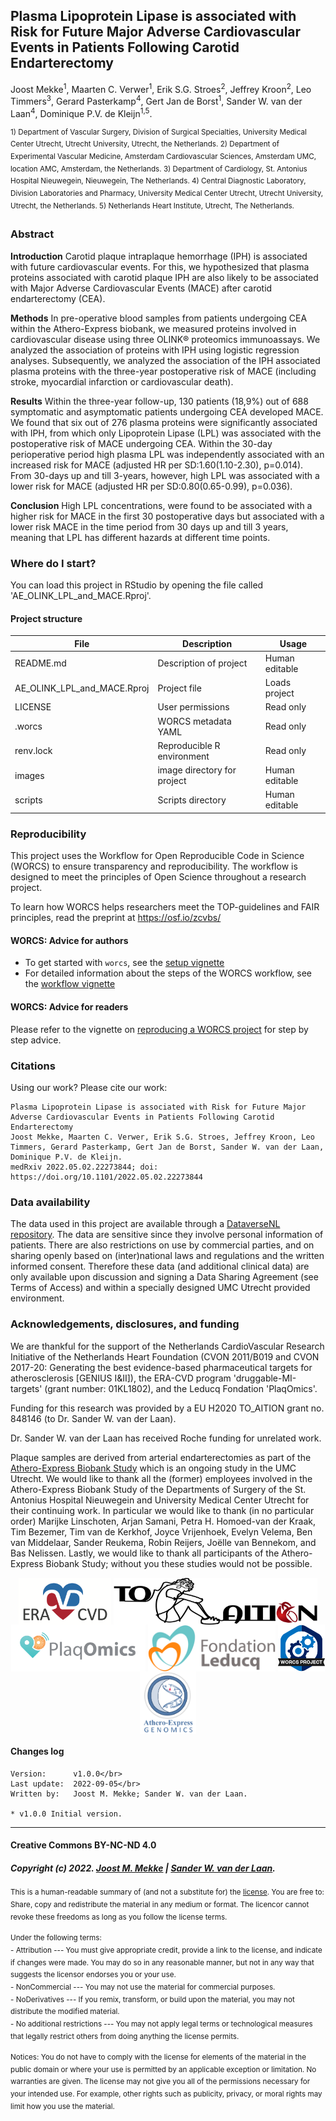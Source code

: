 ## Plasma Lipoprotein Lipase is associated with Risk for Future Major Adverse Cardiovascular Events in Patients Following Carotid Endarterectomy

<!-- Please add a brief introduction to explain what the project is about    -->
Joost Mekke<sup>1</sup>, Maarten C. Verwer<sup>1</sup>, Erik S.G. Stroes<sup>2</sup>, Jeffrey Kroon<sup>2</sup>, Leo Timmers<sup>3</sup>, Gerard Pasterkamp<sup>4</sup>, Gert Jan de Borst<sup>1</sup>, Sander W. van der Laan<sup>4</sup>, Dominique P.V. de Kleijn<sup>1,5</sup>.
    
<sup>1) Department of Vascular Surgery, Division of Surgical Specialties, University Medical Center Utrecht, Utrecht University, Utrecht, the Netherlands. 2) Department of Experimental Vascular Medicine, Amsterdam Cardiovascular Sciences, Amsterdam UMC, location AMC, Amsterdam, the Netherlands. 3) Department of Cardiology, St. Antonius Hospital Nieuwegein, Nieuwegein, The Netherlands. 4) Central Diagnostic Laboratory, Division Laboratories and Pharmacy, University Medical Center Utrecht, Utrecht University, Utrecht, the Netherlands. 5) Netherlands Heart Institute, Utrecht, The Netherlands.</sup>

### Abstract

**Introduction** Carotid plaque intraplaque hemorrhage (IPH) is associated with future cardiovascular events. For this, we hypothesized that plasma proteins associated with carotid plaque IPH are also likely to be associated with Major Adverse Cardiovascular Events (MACE) after carotid endarterectomy (CEA).

**Methods** In pre-operative blood samples from patients undergoing CEA within the Athero-Express biobank, we measured proteins involved in cardiovascular disease using three OLINK® proteomics immunoassays. We analyzed the association of proteins with IPH using logistic regression analyses. Subsequently, we analyzed the association of the IPH associated plasma proteins with the three-year postoperative risk of MACE (including stroke, myocardial infarction or cardiovascular death).

**Results** Within the three-year follow-up, 130 patients (18,9%) out of 688 symptomatic and asymptomatic patients undergoing CEA developed MACE. We found that six out of 276 plasma proteins were significantly associated with IPH, from which only Lipoprotein Lipase (LPL) was associated with the postoperative risk of MACE undergoing CEA. Within the 30-day perioperative period high plasma LPL was independently associated with an increased risk for MACE (adjusted HR per SD:1.60(1.10-2.30), p=0.014). From 30-days up and till 3-years, however, high LPL was associated with a lower risk for MACE (adjusted HR per SD:0.80(0.65-0.99), p=0.036).

**Conclusion** High LPL concentrations, were found to be associated with a higher risk for MACE in the first 30 postoperative days but associated with a lower risk MACE in the time period from 30 days up and till 3 years, meaning that LPL has different hazards at different time points. 


### Where do I start?

You can load this project in RStudio by opening the file called 'AE_OLINK_LPL_and_MACE.Rproj'.

#### Project structure

<!--  You can add rows to this table, using "|" to separate columns.         -->
File                        | Description                 | Usage         
--------------------------- | --------------------------- | --------------
README.md                   | Description of project      | Human editable
AE_OLINK_LPL_and_MACE.Rproj | Project file                | Loads project 
LICENSE                     | User permissions            | Read only     
.worcs                      | WORCS metadata YAML         | Read only     
renv.lock                   | Reproducible R environment  | Read only     
images                      | image directory for project | Human editable
scripts                     | Scripts directory           | Human editable


<!--  You can consider adding the following to this file:                    -->
<!--  * A citation reference for your project                                -->
<!--  * Contact information for questions/comments                           -->
<!--  * How people can offer to contribute to the project                    -->
<!--  * A contributor code of conduct, https://www.contributor-covenant.org/ -->

### Reproducibility

This project uses the Workflow for Open Reproducible Code in Science (WORCS) to
ensure transparency and reproducibility. The workflow is designed to meet the
principles of Open Science throughout a research project. 

To learn how WORCS helps researchers meet the TOP-guidelines and FAIR principles,
read the preprint at https://osf.io/zcvbs/

#### WORCS: Advice for authors

* To get started with `worcs`, see the [setup vignette](https://cjvanlissa.github.io/worcs/articles/setup.html)
* For detailed information about the steps of the WORCS workflow, see the [workflow vignette](https://cjvanlissa.github.io/worcs/articles/workflow.html)

#### WORCS: Advice for readers

Please refer to the vignette on [reproducing a WORCS project]() for step by step advice.
<!-- If your project deviates from the steps outlined in the vignette on     -->
<!-- reproducing a WORCS project, please provide your own advice for         -->
<!-- readers here.                                                           -->

### Citations

Using our work? Please cite our work:

    Plasma Lipoprotein Lipase is associated with Risk for Future Major Adverse Cardiovascular Events in Patients Following Carotid Endarterectomy
    Joost Mekke, Maarten C. Verwer, Erik S.G. Stroes, Jeffrey Kroon, Leo Timmers, Gerard Pasterkamp, Gert Jan de Borst, Sander W. van der Laan, Dominique P.V. de Kleijn.
    medRxiv 2022.05.02.22273844; doi: https://doi.org/10.1101/2022.05.02.22273844


### Data availability

The data used in this project are available through a [DataverseNL repository](https://dataverse.nl/dataset.xhtml?persistentId=doi:10.34894/S8PXOJ "Replication Data for: Plasma Lipoprotein Lipase is associated with Risk for Future Major Adverse Cardiovascular Events in Patients Following Carotid Endarterectomy"). The data are sensitive since they involve personal information of patients. There are also restrictions on use by commercial parties, and on sharing openly based on (inter)national laws and regulations and the written informed consent. Therefore these data (and additional clinical data) are only available upon discussion and signing a Data Sharing Agreement (see Terms of Access) and within a specially designed UMC Utrecht provided environment. 

### Acknowledgements, disclosures, and funding

We are thankful for the support of the Netherlands CardioVascular Research Initiative of the Netherlands Heart Foundation (CVON 2011/B019 and CVON 2017-20: Generating the best evidence-based pharmaceutical targets for atherosclerosis [GENIUS I&II]), the ERA-CVD program 'druggable-MI-targets' (grant number: 01KL1802), and the Leducq Fondation 'PlaqOmics'.

Funding for this research was provided by a EU H2020 TO_AITION grant no. 848146 (to Dr. Sander W. van der Laan).

Dr. Sander W. van der Laan has received Roche funding for unrelated work.

Plaque samples are derived from arterial endarterectomies as part of the [Athero-Express Biobank Study](https://doi.org/10.1007/s10564-004-2304-6) which is an ongoing study in the UMC Utrecht. We would like to thank all the (former) employees involved in the Athero-Express Biobank Study of the Departments of Surgery of the St. Antonius Hospital Nieuwegein and University Medical Center Utrecht for their continuing work. In particular we would like to thank (in no particular order) Marijke Linschoten, Arjan Samani, Petra H. Homoed-van der Kraak, Tim Bezemer, Tim van de Kerkhof, Joyce Vrijenhoek, Evelyn Velema, Ben van Middelaar, Sander Reukema, Robin Reijers, Joëlle van Bennekom, and Bas Nelissen. Lastly, we would like to thank all participants of the Athero-Express Biobank Study; without you these studies would not be possible.

<center><a href='https://www.era-cvd.eu'><img src="images/ERA_CVD_Logo_CMYK.png" align="center" height="75"/></a> <a href='https://www.to-aition.eu'><img src="images/to_aition.png" align="center" height="75"/></a> <a href='https://www.plaqomics.com'><img src="images/leducq-logo-large.png" align="center" height="75"/></a> <a href='https://www.fondationleducq.org'><img src="images/leducq-logo-small.png" align="center" height="75"/></a> <a href='https://osf.io/zcvbs/'><img src="images/worcs_icon.png" align="center" height="75"/></a> <a href='https://www.atheroexpress.nl'><img src="images/AE_Genomics_2010.png" align="center" height="100"/></a></center>

#### Changes log

    Version:      v1.0.0</br>
    Last update:  2022-09-05</br>
    Written by:   Joost M. Mekke; Sander W. van der Laan.
        
    * v1.0.0 Initial version.

------------------------------------------------------------------------

#### Creative Commons BY-NC-ND 4.0

##### Copyright (c) 2022. [Joost M. Mekke](https://github.com/jmekke) \| [Sander W. van der Laan](https://github.com/swvanderlaan).
<sup>This is a human-readable summary of (and not a substitute for) the [license](LICENSE). You are free to: Share, copy and redistribute the material in any medium or format. The licencor cannot revoke these freedoms as long as you follow the license terms.</sup>

<sup>Under the following terms:</br></sup>
<sup>-   Attribution --- You must give appropriate credit, provide a link to the license, and indicate if changes were made. You may do so in any reasonable manner, but not in any way that suggests the licensor endorses you or your use.</br></sup>
<sup>-   NonCommercial --- You may not use the material for commercial purposes.</br></sup>
<sup>-   NoDerivatives --- If you remix, transform, or build upon the material, you may not distribute the modified material.</br></sup>
<sup>-   No additional restrictions --- You may not apply legal terms or technological measures that legally restrict others from doing anything the license permits.</sup>

<sup>Notices: You do not have to comply with the license for elements of the material in the public domain or where your use is permitted by an applicable exception or limitation. No warranties are given. The license may not give you all of the permissions necessary for your intended use. For example, other rights such as publicity, privacy, or moral rights may limit how you use the material.</sup>
